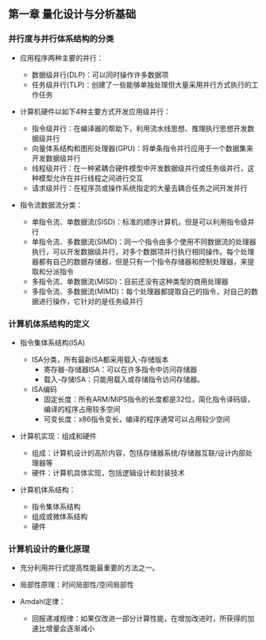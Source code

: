 ## 第一章 量化设计与分析基础

### 并行度与并行体系结构的分类
* 应用程序两种主要的并行：
    * 数据级并行(DLP)：可以同时操作许多数据项
    * 任务级并行(TLP)：创建了一些能够单独处理但大量采用并行方式执行的工作任务

* 计算机硬件以如下4种主要方式开发应用级并行：
    * 指令级并行：在编译器的帮助下，利用流水线思想、推理执行思想开发数据级并行
    * 向量体系结构和图形处理器(GPU)：将单条指令并行应用于一个数据集来开发数据级并行
    * 线程级并行：在一种紧耦合硬件模型中开发数据级并行或任务级并行，这种模型允许在并行线程之间进行交互
    * 请求级并行：在程序员或操作系统指定的大量去耦合任务之间开发并行

* 指令流数据流分类：
    * 单指令流、单数据流(SISD)：标准的顺序计算机，但是可以利用指令级并行
    * 单指令流、多数据流(SIMD)：同一个指令由多个使用不同数据流的处理器执行，可以开发数据级并行，对多个数据项并行执行相同操作。每个处理器都有自己的数据存储器，但是只有一个指令存储器和控制处理器，来提取和分派指令
    * 多指令流、单数据流(MISD)：目前还没有这种类型的商用处理器
    * 多指令流、多数据流(MIMD)：每个处理器都提取自己的指令，对自己的数据进行操作，它针对的是任务级并行


### 计算机体系结构的定义
* 指令集体系结构(ISA)
    * ISA分类，所有最新ISA都采用载入-存储版本
        * 寄存器-存储器ISA：可以在许多指令中访问存储器
        * 载入-存储ISA：只能用载入或存储指令访问存储器。
    * ISA编码
        * 固定长度：所有ARM/MIPS指令的长度都是32位，简化指令译码级，编译的程序占用较多空间
        * 可变长度：x86指令变长，编译的程序通常可以占用较少空间

* 计算机实现：组成和硬件
    * 组成：计算机设计的高阶内容，包括存储器系统/存储器互联/设计内部处理器等
    * 硬件：计算机具体实现，包括逻辑设计和封装技术

* 计算机体系结构：
    * 指令集体系结构
    * 组成或微体系结构
    * 硬件

### 计算机设计的量化原理
* 充分利用并行式提高性能最重要的方法之一。
* 局部性原理：时间局部性/空间局部性

* Amdahl定律：
    * 回报递减规律：如果仅改进一部分计算性能，在增加改进时，所获得的加速比增量会逐渐减小
